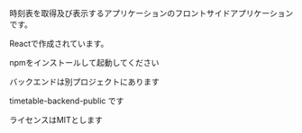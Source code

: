 

 時刻表を取得及び表示するアプリケーションのフロントサイドアプリケーションです。 
 
 Reactで作成されています。

 npmをインストールして起動してください

 バックエンドは別プロジェクトにあります

 timetable-backend-public です


 ライセンスはMITとします


